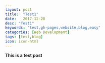 ```yaml
---
layout: post
title:  "Test1"
date:   2017-12-28
desc: "Test1"
keywords: "test,gh-pages,website,blog,easy"
categories: [Web Development]
tags: [test,blog]
icon: icon-html
---
```


**This is a test post**
